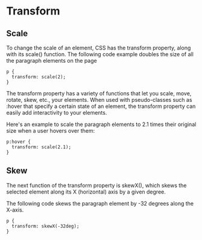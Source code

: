 # Transform

## Scale
To change the scale of an element, CSS has the transform property, along with its scale() function. The following code example doubles the size of all the paragraph elements on the page

```
p {
  transform: scale(2);
}
```

The transform property has a variety of functions that let you scale, move, rotate, skew, etc., your elements. When used with pseudo-classes such as :hover that specify a certain state of an element, the transform property can easily add interactivity to your elements.

Here's an example to scale the paragraph elements to 2.1 times their original size when a user hovers over them:

```
p:hover {
  transform: scale(2.1);
}
```

## Skew

The next function of the transform property is skewX(), which skews the selected element along its X (horizontal) axis by a given degree.

The following code skews the paragraph element by -32 degrees along the X-axis.
```
p {
  transform: skewX(-32deg);
}
```
